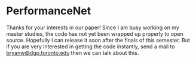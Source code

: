 # PerformanceNet
Thanks for your interests in our paper! Since I am busy working on my master studies, the code has not yet been wrapped up properly to open source. Hopefully I can release it soon after the finals of this semester. But if you are very interested in getting the code instantly, send a mail to bryanw@dgp.toronto.edu then we can talk about this.
